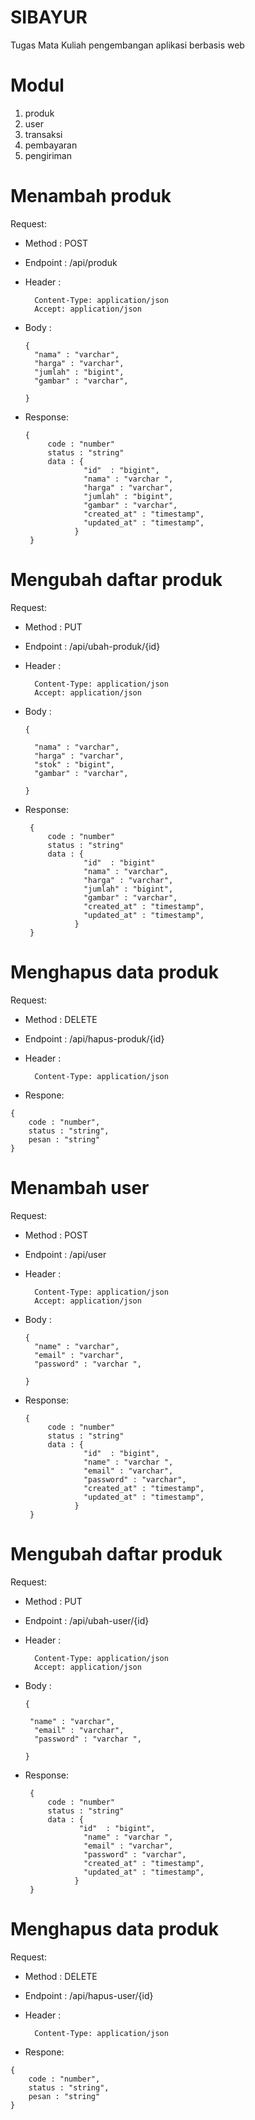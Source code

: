 # SIBAYUR
Tugas Mata Kuliah pengembangan aplikasi berbasis web
# Modul
1. produk
2. user
3. transaksi
4. pembayaran
5. pengiriman


# Menambah produk
Request:
  - Method : POST
  - Endpoint : /api/produk
  - Header :
  
          Content-Type: application/json
          Accept: application/json
          
  - Body :
  
        {
          "nama" : "varchar",
          "harga" : "varchar",
          "jumlah" : "bigint",
          "gambar" : "varchar",
          
        }
        
   - Response:
   
         {
              code : "number"
              status : "string"
              data : {
                      "id"  : "bigint",
                      "nama" : "varchar ",
                      "harga" : "varchar",
                      "jumlah" : "bigint",
                      "gambar" : "varchar",
                      "created_at" : "timestamp",
                      "updated_at" : "timestamp",
                    }
          }
          
 # Mengubah daftar produk
Request:
  - Method : PUT
  - Endpoint : /api/ubah-produk/{id}
  - Header :
    
          Content-Type: application/json
          Accept: application/json
          
  - Body :
  
        {
             
          "nama" : "varchar",
          "harga" : "varchar",
          "stok" : "bigint",
          "gambar" : "varchar",
          
        }
        
        
   - Response:
   
          {
              code : "number"
              status : "string"
              data : {
                      "id"  : "bigint"
                      "nama" : "varchar",
                      "harga" : "varchar",
                      "jumlah" : "bigint",
                      "gambar" : "varchar",
                      "created_at" : "timestamp",
                      "updated_at" : "timestamp",
                    }
          }
          
# Menghapus data produk
Request:
  - Method : DELETE
  - Endpoint : /api/hapus-produk/{id}
  - Header :
    
          Content-Type: application/json
          
   - Respone:
   
    {
        code : "number",
        status : "string",
        pesan : "string"
    }
    

# Menambah user
Request:
  - Method : POST
  - Endpoint : /api/user
  - Header :
  
          Content-Type: application/json
          Accept: application/json
          
  - Body :
  
        {
          "name" : "varchar",
          "email" : "varchar",
          "password" : "varchar ",
          
        }
        
   - Response:
   
         {
              code : "number"
              status : "string"
              data : {
                      "id"  : "bigint",
                      "name" : "varchar ",
                      "email" : "varchar",
                      "password" : "varchar",
                      "created_at" : "timestamp",
                      "updated_at" : "timestamp",
                    }
          }
          
 # Mengubah daftar produk
Request:
  - Method : PUT
  - Endpoint : /api/ubah-user/{id}
  - Header :
    
          Content-Type: application/json
          Accept: application/json
          
  - Body :
  
        {
             
         "name" : "varchar",
          "email" : "varchar",
          "password" : "varchar ",
          
        }
        
        
   - Response:
   
          {
              code : "number"
              status : "string"
              data : {
                     "id"  : "bigint",
                      "name" : "varchar ",
                      "email" : "varchar",
                      "password" : "varchar",
                      "created_at" : "timestamp",
                      "updated_at" : "timestamp",
                    }
          }
          
# Menghapus data produk
Request:
  - Method : DELETE
  - Endpoint : /api/hapus-user/{id}
  - Header :
    
          Content-Type: application/json
          
   - Respone:
   
    {
        code : "number",
        status : "string",
        pesan : "string"
    }



